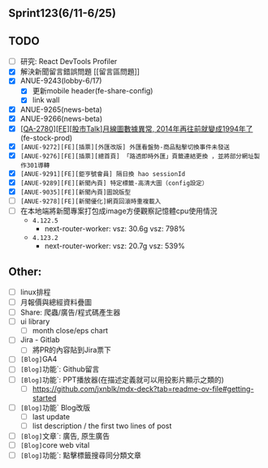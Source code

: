 ## Sprint123(6/11-6/25)

## TODO
* [ ] 研究: React DevTools Profiler
* [x]  解決新聞留言錯誤問題 [[留言區問題]]
* [x] ANUE-9243(lobby-6/17)
	* [x] 更新mobile header(fe-share-config)
	* [x] link wall
* [x] ANUE-9265(news-beta)
* [x] ANUE-9266(news-beta)
* [x] [[QA-2780][FE][股市Talk]月線圖數據異常, 2014年再往前就變成1994年了](https://gitlab.cnyes.cool/anue/frontend/fe-stock/-/merge_requests/708)(fe-stock-prod)
* [x] `[ANUE-9272][FE][插票][外匯改版] 外匯看盤勢-商品點擊切換事件未發送`
* [x] `[ANUE-9276][FE][插票][總首頁] 「路透即時外匯」頁籤連結更換 ，並將部分網址製作301導轉`
* [x] `[ANUE-9291][FE][鉅亨號會員] 隔日換 hao sessionId`
* [x] `[ANUE-9289][FE][新聞內頁] 特定標籤-高清大圖（config設定）`
* [x] `[ANUE-9035][FE][新聞內頁]圖說版型`
* [ ] `[ANUE-9278][FE][新聞優化]網頁回滾時重複載入`
* [ ] 在本地端將新聞專案打包成image方便觀察記憶體cpu使用情況
	* `4.122.5` 
		* next-router-worker: vsz: 30.6g vsz: 798%
	* `4.123.2` 
		* next-router-worker: vsz: 20.7g vsz: 539%

##  Other:
* [ ] linux排程
* [ ] 月報價與總經資料疊圖
* [ ] Share: 爬蟲/廣告/程式碼產生器
* [ ] ui library
	* [ ] month close/eps chart
* [ ] Jira - Gitlab
	* [ ] 將PR的內容貼到Jira票下
* [ ] `[Blog]`GA4
* [ ] `[Blog]`功能`: Github留言
* [ ] `[Blog]`功能`: PPT播放器(在描述定義就可以用投影片顯示之類的)
	* [ ] https://github.com/jxnblk/mdx-deck?tab=readme-ov-file#getting-started
* [ ] `[Blog]`功能` Blog改版
	* [ ] last update
	* [ ] list description / the first two lines of post
* [ ] `[Blog]`文章`: 廣告, 原生廣告
* [ ] `[Blog]`core web vital
* [ ] `[Blog]`功能`: 點擊標籤搜尋同分類文章
